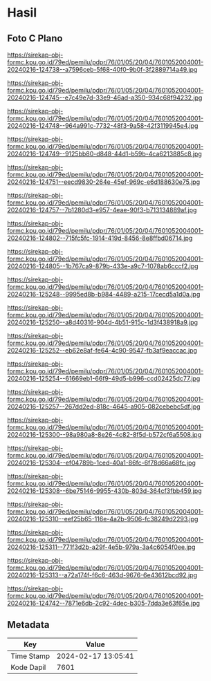 # Hasil

## Foto C Plano

https://sirekap-obj-formc.kpu.go.id/79ed/pemilu/pdpr/76/01/05/20/04/7601052004001-20240216-124738--a7596ceb-5f68-40f0-9b0f-3f2889714a49.jpg

https://sirekap-obj-formc.kpu.go.id/79ed/pemilu/pdpr/76/01/05/20/04/7601052004001-20240216-124745--e7c49e7d-33e9-46ad-a350-934c68f94232.jpg

https://sirekap-obj-formc.kpu.go.id/79ed/pemilu/pdpr/76/01/05/20/04/7601052004001-20240216-124748--964a991c-7732-48f3-9a58-42f3119945e4.jpg

https://sirekap-obj-formc.kpu.go.id/79ed/pemilu/pdpr/76/01/05/20/04/7601052004001-20240216-124749--9125bb80-d848-44d1-b59b-4ca6213885c8.jpg

https://sirekap-obj-formc.kpu.go.id/79ed/pemilu/pdpr/76/01/05/20/04/7601052004001-20240216-124751--eecd9830-264e-45ef-969c-e6d188630e75.jpg

https://sirekap-obj-formc.kpu.go.id/79ed/pemilu/pdpr/76/01/05/20/04/7601052004001-20240216-124757--7b1280d3-e957-4eae-90f3-b713134889af.jpg

https://sirekap-obj-formc.kpu.go.id/79ed/pemilu/pdpr/76/01/05/20/04/7601052004001-20240216-124802--715fc5fc-1914-419d-8456-8e8ffbd06714.jpg

https://sirekap-obj-formc.kpu.go.id/79ed/pemilu/pdpr/76/01/05/20/04/7601052004001-20240216-124805--1b767ca9-879b-433e-a9c7-1078ab6cccf2.jpg

https://sirekap-obj-formc.kpu.go.id/79ed/pemilu/pdpr/76/01/05/20/04/7601052004001-20240216-125248--9995ed8b-b984-4489-a215-17cecd5a1d0a.jpg

https://sirekap-obj-formc.kpu.go.id/79ed/pemilu/pdpr/76/01/05/20/04/7601052004001-20240216-125250--a8d40316-904d-4b51-915c-1d3f438918a9.jpg

https://sirekap-obj-formc.kpu.go.id/79ed/pemilu/pdpr/76/01/05/20/04/7601052004001-20240216-125252--eb62e8af-fe64-4c90-9547-fb3af9eaccac.jpg

https://sirekap-obj-formc.kpu.go.id/79ed/pemilu/pdpr/76/01/05/20/04/7601052004001-20240216-125254--61669eb1-66f9-49d5-b996-ccd02425dc77.jpg

https://sirekap-obj-formc.kpu.go.id/79ed/pemilu/pdpr/76/01/05/20/04/7601052004001-20240216-125257--267dd2ed-818c-4645-a905-082cebebc5df.jpg

https://sirekap-obj-formc.kpu.go.id/79ed/pemilu/pdpr/76/01/05/20/04/7601052004001-20240216-125300--98a980a8-8e26-4c82-8f5d-b572cf6a5508.jpg

https://sirekap-obj-formc.kpu.go.id/79ed/pemilu/pdpr/76/01/05/20/04/7601052004001-20240216-125304--ef04789b-1ced-40a1-86fc-6f78d66a68fc.jpg

https://sirekap-obj-formc.kpu.go.id/79ed/pemilu/pdpr/76/01/05/20/04/7601052004001-20240216-125308--6be75146-9955-430b-803d-364cf3fbb459.jpg

https://sirekap-obj-formc.kpu.go.id/79ed/pemilu/pdpr/76/01/05/20/04/7601052004001-20240216-125310--eef25b65-116e-4a2b-9506-fc38249d2293.jpg

https://sirekap-obj-formc.kpu.go.id/79ed/pemilu/pdpr/76/01/05/20/04/7601052004001-20240216-125311--771f3d2b-a29f-4e5b-979a-3a4c6054f0ee.jpg

https://sirekap-obj-formc.kpu.go.id/79ed/pemilu/pdpr/76/01/05/20/04/7601052004001-20240216-125313--a72a174f-f6c6-463d-9676-6e43612bcd92.jpg

https://sirekap-obj-formc.kpu.go.id/79ed/pemilu/pdpr/76/01/05/20/04/7601052004001-20240216-124742--7871e6db-2c92-4dec-b305-7dda3e63f65e.jpg


## Metadata

| Key        | Value               |
| ---------- | ------------------- |
| Time Stamp | 2024-02-17 13:05:41 |
| Kode Dapil | 7601                |



